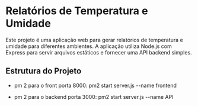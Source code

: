 # Relatórios de Temperatura e Umidade

Este projeto é uma aplicação web para gerar relatórios de temperatura e umidade para diferentes ambientes. A aplicação utiliza Node.js com Express para servir arquivos estáticos e fornecer uma API backend simples.

## Estrutura do Projeto

- pm 2 para o front porta 8000:
pm2 start server.js --name frontend

- pm 2 para o backend porta 3000:
pm2 start server.js --name API